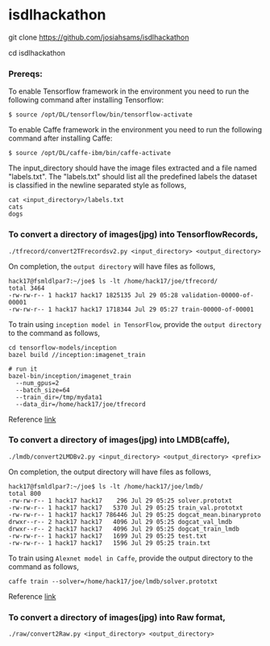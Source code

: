 # isdlhackathon

git clone https://github.com/josiahsams/isdlhackathon

cd isdlhackathon

### Prereqs:

To enable Tensorflow framework in the environment you need to run the following command after installing Tensorflow:
```
$ source /opt/DL/tensorflow/bin/tensorflow-activate
```
To enable Caffe framework in the environment you need to run the following command after installing Caffe:
```
$ source /opt/DL/caffe-ibm/bin/caffe-activate
```

The input_directory should have the image files extracted and a file named "labels.txt". The "labels.txt" should 
list all the predefined labels the dataset is classified in the newline separated style as follows,

```
cat <input_directory>/labels.txt
cats
dogs
```

### To convert a directory of images(jpg) into TensorflowRecords,

``` ./tfrecord/convert2TFrecordsv2.py <input_directory> <output_directory> ```

On completion, the `output directory` will have files as follows,
```
hack17@fsmldlpar7:~/joe$ ls -lt /home/hack17/joe/tfrecord/
total 3464
-rw-rw-r-- 1 hack17 hack17 1825135 Jul 29 05:28 validation-00000-of-00001
-rw-rw-r-- 1 hack17 hack17 1718344 Jul 29 05:27 train-00000-of-00001
```

To train using `inception model in TensorFlow`, provide the `output directory` to the command as follows,
```
cd tensorflow-models/inception
bazel build //inception:imagenet_train

# run it
bazel-bin/inception/imagenet_train 
  --num_gpus=2 
  --batch_size=64 
  --train_dir=/tmp/mydata1 
  --data_dir=/home/hack17/joe/tfrecord
```
Reference [link](https://github.com/tensorflow/models/tree/master/inception)

### To convert a directory of images(jpg) into LMDB(caffe),

``` ./lmdb/convert2LMDBv2.py <input_directory> <output_directory> <prefix> ```

On completion, the output directory will have files as follows,
```
hack17@fsmldlpar7:~/joe$ ls -lt /home/hack17/joe/lmdb/
total 800
-rw-rw-r-- 1 hack17 hack17    296 Jul 29 05:25 solver.prototxt
-rw-rw-r-- 1 hack17 hack17   5370 Jul 29 05:25 train_val.prototxt
-rw-rw-r-- 1 hack17 hack17 786446 Jul 29 05:25 dogcat_mean.binaryproto
drwxr--r-- 2 hack17 hack17   4096 Jul 29 05:25 dogcat_val_lmdb
drwxr--r-- 2 hack17 hack17   4096 Jul 29 05:25 dogcat_train_lmdb
-rw-rw-r-- 1 hack17 hack17   1699 Jul 29 05:25 test.txt
-rw-rw-r-- 1 hack17 hack17   1596 Jul 29 05:25 train.txt
```

To train using `Alexnet model in Caffe`, provide the output directory to the command as follows,
```
caffe train --solver=/home/hack17/joe/lmdb/solver.prototxt
```
Reference [link](http://caffe.berkeleyvision.org/gathered/examples/imagenet.html)

### To convert a directory of images(jpg) into Raw format,

``` ./raw/convert2Raw.py <input_directory> <output_directory> ```
